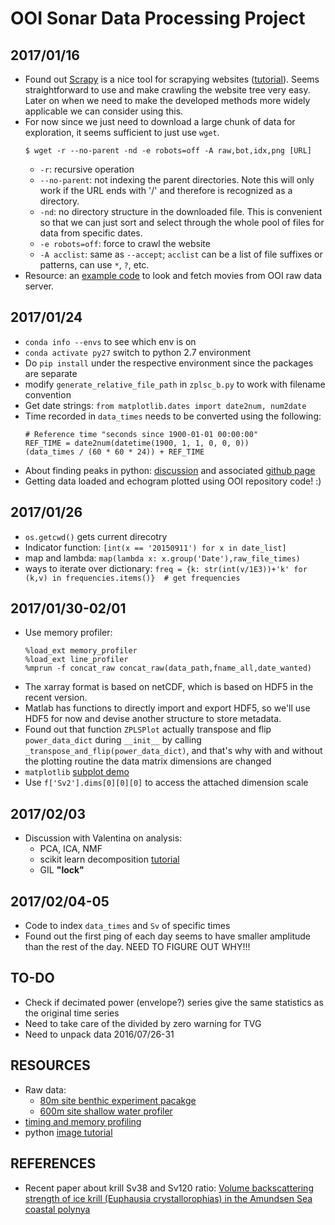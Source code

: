 # OOI Sonar Data Processing Project

## 2017/01/16
* Found out [Scrapy](https://scrapy.org) is a nice tool for scrapying websites ([tutorial](https://doc.scrapy.org/en/1.3/intro/overview.html)). Seems straightforward to use and make crawling the website tree very easy. Later on when we need to make the developed methods more widely applicable we can consider using this.
* For now since we just need to download a large chunk of data for exploration, it seems sufficient to just use `wget`.
	```
	$ wget -r --no-parent -nd -e robots=off -A raw,bot,idx,png [URL]
	```
	* `-r`: recursive operation
	* `--no-parent`: not indexing the parent directories. Note this will only work if the URL ends with '/' and therefore is recognized as a directory.
	* `-nd`: no directory structure in the downloaded file. This is convenient so that we can just sort and select through the whole pool of files for data from specific dates.
	* `-e robots=off`: force to crawl the website
	* `-A acclist`: same as `--accept`; `acclist` can be a list of file suffixes or patterns, can use `*`, `?`, etc.
* Resource: an [example code](https://github.com/billhowe/ooifetch/blob/master/fetchmovies.py) to look and fetch movies from OOI raw data server.


## 2017/01/24
* `conda info --envs` to see which env is on
* `conda activate py27` switch to python 2.7 environment
* Do `pip install` under the respective environment since the packages are separate
* modify `generate_relative_file_path` in `zplsc_b.py` to work with filename convention
* Get date strings: `from matplotlib.dates import date2num, num2date`
* Time recorded in `data_times` needs to be converted using the following:
   ```
   # Reference time "seconds since 1900-01-01 00:00:00"
   REF_TIME = date2num(datetime(1900, 1, 1, 0, 0, 0))
   (data_times / (60 * 60 * 24)) + REF_TIME
   ```
* About finding peaks in python: [discussion](https://blog.ytotech.com/2015/11/01/findpeaks-in-python/) and associated [github page](https://github.com/MonsieurV/py-findpeaks)
* Getting data loaded and echogram plotted using OOI repository code! :)

## 2017/01/26
* `os.getcwd()` gets current direcotry
* Indicator function: `[int(x == '20150911') for x in date_list]`
* map and lambda: `map(lambda x: x.group('Date'),raw_file_times)`
* ways to iterate over dictionary: `freq = {k: str(int(v/1E3))+'k' for (k,v) in frequencies.items()}  # get frequencies`

## 2017/01/30-02/01
* Use memory profiler:
	```
	%load_ext memory_profiler
	%load_ext line_profiler
	%mprun -f concat_raw concat_raw(data_path,fname_all,date_wanted)
	```
* The xarray format is based on netCDF, which is based on HDF5 in the recent version.
* Matlab has functions to directly import and export HDF5, so we'll use HDF5 for now and devise another structure to store metadata.
* Found out that function `ZPLSPlot` actually transpose and flip `power_data_dict` during `__init__` by calling `_transpose_and_flip(power_data_dict)`, and that's why with and without the plotting routine the data matrix dimensions are changed
* `matplotlib` [subplot demo](http://matplotlib.org/examples/pylab_examples/subplots_demo.html)
* Use `f['Sv2'].dims[0][0][0]` to access the attached dimension scale


## 2017/02/03
* Discussion with Valentina on analysis:
	* PCA, ICA, NMF
	* scikit learn decomposition [tutorial](http://scikit-learn.org/stable/modules/decomposition.html)
	* GIL **"lock"**

## 2017/02/04-05
* Code to index `data_times` and `Sv` of specific times
* Found out the first ping of each day seems to have smaller amplitude than the rest of the day. NEED TO FIGURE OUT WHY!!!


## TO-DO
* Check if decimated power (envelope?) series give the same statistics as the original time series
* Need to take care of the divided by zero warning for TVG
* Need to unpack data 2016/07/26-31

## RESOURCES
* Raw data:
	* [80m site benthic experiment pacakge](https://rawdata.oceanobservatories.org/files/CE02SHBP/MJ01C/ZPLSCB101_10.33.13.7/)
	* [600m site shallow water profiler](https://rawdata.oceanobservatories.org/files/CE04OSPS/PC01B/ZPLSCB102_10.33.10.143/)
* [timing and memory profiling](http://pynash.org/2013/03/06/timing-and-profiling/)
* python [image tutorial](http://matplotlib.org/users/image_tutorial.html)

## REFERENCES
* Recent paper about krill Sv38 and Sv120 ratio: [Volume backscattering strength of ice krill (Euphausia crystallorophias) in the Amundsen Sea coastal polynya](http://www.sciencedirect.com/science/article/pii/S0967064515002106)
